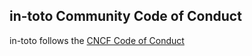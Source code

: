 ## in-toto Community Code of Conduct

in-toto follows the [CNCF Code of Conduct](https://github.com/cncf/foundation/blob/master/code-of-conduct.md)